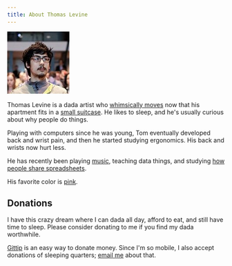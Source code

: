 ```yaml
---
title: About Thomas Levine
---
```

![A picture of Tom](/img/govlab-experiment.jpg)

<!-- http://www.nga.gov/exhibitions/2006/dada/cities/index.shtm -->
Thomas Levine is a dada artist who
[whimsically moves](https://github.com/tlevine/pal-public/blob/master/current)
now that his apartment fits in a [small suitcase](/!/stuff-2014-02).
He likes to sleep, and he's usually curious about why people do things.

Playing with computers since he was young, Tom eventually developed back and
wrist pain, and then he started studying ergonomics. His back and wrists now hurt less.

He has recently been playing [music](/sensing-data), teaching data things,
and studying [how people share spreadsheets](/open-data).

His favorite color is [pink](http://thomaslevine.com/img/me-420.png).

## Donations
<!-- https://web.archive.org/web/20111007065304/http://vihart.com/vi/ -->
I have this crazy dream where I can dada all day, afford to eat,
and still have time to sleep. Please consider donating to me if you find
my dada worthwhile.

[Gittip](https://www.gittip.com/thomaslevine) is an easy way to donate money.
Since I'm so mobile, I also accept donations of sleeping quarters;
[email me](mailto:_@thomaslevine.com) about that.
